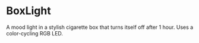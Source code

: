 # BoxLight
A mood light in a stylish cigarette box that turns itself off after 1 hour. Uses a color-cycling RGB LED.
